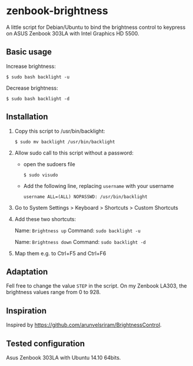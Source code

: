 # zenbook-brightness
A little script for Debian/Ubuntu to bind the brightness control to keypress on ASUS Zenbook 303LA with Intel Graphics HD 5500.

## Basic usage

Increase brightness:

    $ sudo bash backlight -u
    
Decrease brightness:
    
    $ sudo bash backlight -d

## Installation

1. Copy this script to /usr/bin/backlight:

    `$ sudo mv backlight /usr/bin/backlight`

2. Allow sudo call to this script without a password:

    * open the sudoers file 
    
        `$ sudo visudo`
    
    * Add the following line, replacing `username` with your username
    
        `username ALL=(ALL) NOPASSWD: /usr/bin/backlight`
    
3. Go to System Settings > Keyboard > Shortcuts > Custom Shortcuts

4. Add these two shortcuts: 
    
    Name: `Brightness up`
    Command: `sudo backlight -u`

    Name: `Brightness down`
    Command: `sudo backlight -d`
    
5. Map them e.g. to Ctrl+F5 and Ctrl+F6

## Adaptation

Fell free to change the value `STEP` in the script. On my Zenbook LA303, the brightness values range from 0 to 928. 

## Inspiration

Inspired by https://github.com/arunvelsriram/BrightnessControl.

## Tested configuration

Asus Zenbook 303LA with Ubuntu 14.10 64bits.
